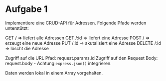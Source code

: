 # Aufgabe 1

Implementiere eine CRUD-API für Adressen. Folgende Pfade werden unterstützt:

GET / => liefert alle Adressen
GET /:id => liefert eine Adresse
POST / => erzeugt eine neue Adresse
PUT /:id => akutalisiert eine Adresse
DELETE /:id => löscht die Adresse

Zugriff auf die URL Pfad: request.params.id
Zugriff auf den Request Body: request.body - Achtung `express.json()` integrieren.

Daten werden lokal in einem Array vorgehalten.
